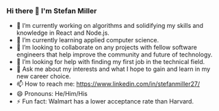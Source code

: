 ### Hi there 👋 I'm Stefan Miller

- 🔭 I’m currently working on algorithms and solidifying my skills and knowledge in React and Node.js.
- 🌱 I’m currently learning applied computer science.
- 👯 I’m looking to collaborate on any projects with fellow software engineers that help improve the community and future of technology.
- 🤔 I’m looking for help with finding my first job in the technical field.
- 💬 Ask me about my interests and what I hope to gain and learn in my new career choice.
- 📫 How to reach me: https://www.linkedin.com/in/stefanmiller27/
- 😄 Pronouns: He/Him/His
- ⚡ Fun fact: Walmart has a lower acceptance rate than Harvard.


<!--
**stefanmiller27/stefanmiller27** is a ✨ _special_ ✨ repository because its `README.md` (this file) appears on your GitHub profile.

Here are some ideas to get you started:

- 🔭 I’m currently working on algorithims and solidifying my skills and knowledge in React and Node.js
- 🌱 I’m currently learning applied computer science
- 👯 I’m looking to collaborate on any projects with fellow software engineers that help improve the community
- 🤔 I’m looking for help with finding my first tech job
- 💬 Ask me about my interests and what I hope to gain and learn in my new career
- 📫 How to reach me: https://www.linkedin.com/in/stefanmiller27/
- 😄 Pronouns: He/Him/His
- ⚡ Fun fact: Walmart has a lower acceptance rate than Harvard.
-->
